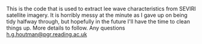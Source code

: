 This is the code that is used to extract lee wave characteristics from SEVIRI satellite imagery.
It is horribly messy at the minute as I gave up on being tidy halfway through, but hopefully in the future I'll have the time to clean things up.
More details to follow. Any questions h.g.houtman@pgr.reading.ac.uk
